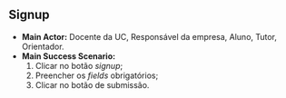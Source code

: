  ## Signup
* **Main Actor:** Docente da UC, Responsável da empresa, Aluno, Tutor, Orientador.  
* **Main Success Scenario:** 
  1. Clicar no botão *signup*;
  2. Preencher os *fields* obrigatórios;
  3. Clicar no botão de submissão.
\
&nbsp;
